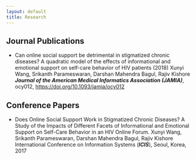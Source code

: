 ```yaml
---
layout: default
title: Research
---
```


## __Journal Publications__

* Can online social support be detrimental in stigmatized chronic diseases? A quadratic model of the effects of informational and emotional support on self-care behavior of HIV patients (2018) 
 Xunyi Wang, Srikanth Parameswaran, Darshan Mahendra Bagul, Rajiv Kishore  
___Journal of the American Medical Informatics Association (JAMIA)___, ocy012, https://doi.org/10.1093/jamia/ocy012


## __Conference Papers__

* Does Online Social Support Work in Stigmatized Chronic Diseases? A Study of the Impacts of Different Facets of Informational and Emotional Support on Self-Care Behavior in an HIV Online Forum.
 Xunyi Wang, Srikanth Parameswaran, Darshan Mahendra Bagul, Rajiv Kishore  
International Conference on Information Systems (___ICIS___), Seoul, Korea, 2017
